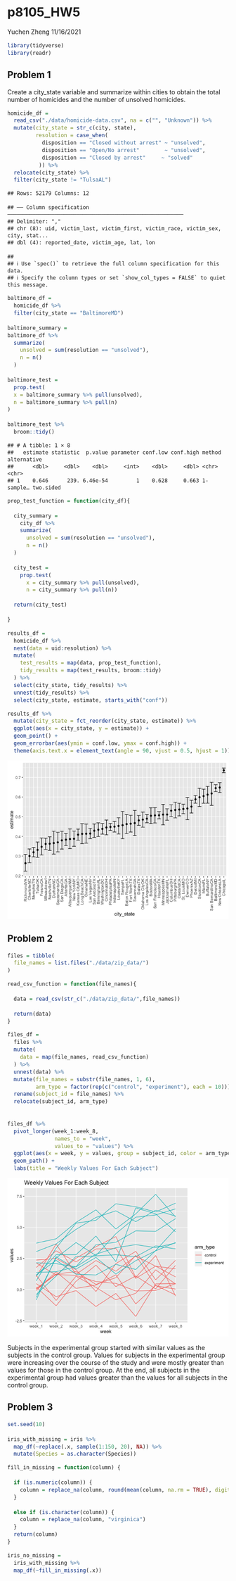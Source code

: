p8105\_HW5
================
Yuchen Zheng
11/16/2021

``` r
library(tidyverse)
library(readr)
```

## Problem 1

Create a city\_state variable and summarize within cities to obtain the
total number of homicides and the number of unsolved homicides.

``` r
homicide_df = 
  read_csv("./data/homicide-data.csv", na = c("", "Unknown")) %>% 
  mutate(city_state = str_c(city, state),
         resolution = case_when(
           disposition == "Closed without arrest" ~ "unsolved",
           disposition == "Open/No arrest"        ~ "unsolved",
           disposition == "Closed by arrest"     ~ "solved"
          )) %>% 
  relocate(city_state) %>% 
  filter(city_state != "TulsaAL")
```

    ## Rows: 52179 Columns: 12

    ## ── Column specification ────────────────────────────────────────────────────────
    ## Delimiter: ","
    ## chr (8): uid, victim_last, victim_first, victim_race, victim_sex, city, stat...
    ## dbl (4): reported_date, victim_age, lat, lon

    ## 
    ## ℹ Use `spec()` to retrieve the full column specification for this data.
    ## ℹ Specify the column types or set `show_col_types = FALSE` to quiet this message.

``` r
baltimore_df = 
  homicide_df %>% 
  filter(city_state == "BaltimoreMD")

baltimore_summary = 
baltimore_df %>% 
  summarize(
    unsolved = sum(resolution == "unsolved"),
    n = n()
  )

baltimore_test = 
  prop.test(
  x = baltimore_summary %>% pull(unsolved),
  n = baltimore_summary %>% pull(n)
)

baltimore_test %>% 
  broom::tidy()
```

    ## # A tibble: 1 × 8
    ##   estimate statistic  p.value parameter conf.low conf.high method    alternative
    ##      <dbl>     <dbl>    <dbl>     <int>    <dbl>     <dbl> <chr>     <chr>      
    ## 1    0.646      239. 6.46e-54         1    0.628     0.663 1-sample… two.sided

``` r
prop_test_function = function(city_df){
  
  city_summary = 
    city_df %>% 
    summarize(
      unsolved = sum(resolution == "unsolved"),
      n = n()
  )

  city_test = 
    prop.test(
      x = city_summary %>% pull(unsolved),
      n = city_summary %>% pull(n)) 
      
  return(city_test)
  
}
```

``` r
results_df = 
  homicide_df %>% 
  nest(data = uid:resolution) %>% 
  mutate(
    test_results = map(data, prop_test_function),
    tidy_results = map(test_results, broom::tidy)
  ) %>% 
  select(city_state, tidy_results) %>% 
  unnest(tidy_results) %>% 
  select(city_state, estimate, starts_with("conf"))
```

``` r
results_df %>% 
  mutate(city_state = fct_reorder(city_state, estimate)) %>% 
  ggplot(aes(x = city_state, y = estimate)) +
  geom_point() +
  geom_errorbar(aes(ymin = conf.low, ymax = conf.high)) + 
  theme(axis.text.x = element_text(angle = 90, vjust = 0.5, hjust = 1))
```

![](p8105_hw5_yz4183_files/figure-gfm/unnamed-chunk-6-1.png)<!-- -->

## Problem 2

``` r
files = tibble(
  file_names = list.files("./data/zip_data/")
)
```

``` r
read_csv_function = function(file_names){
  
  data = read_csv(str_c("./data/zip_data/",file_names))  
  
  return(data)
}
```

``` r
files_df =
  files %>% 
  mutate(
    data = map(file_names, read_csv_function)
  ) %>% 
  unnest(data) %>% 
  mutate(file_names = substr(file_names, 1, 6),
         arm_type = factor(rep(c("control", "experiment"), each = 10))) %>% 
  rename(subject_id = file_names) %>% 
  relocate(subject_id, arm_type)
  

files_df %>% 
  pivot_longer(week_1:week_8, 
               names_to = "week", 
               values_to = "values") %>% 
  ggplot(aes(x = week, y = values, group = subject_id, color = arm_type)) + 
  geom_path() +
  labs(title = "Weekly Values For Each Subject") 
```

![](p8105_hw5_yz4183_files/figure-gfm/unnamed-chunk-9-1.png)<!-- -->

Subjects in the experimental group started with similar values as the
subjects in the control group. Values for subjects in the experimental
group were increasing over the course of the study and were mostly
greater than values for those in the control group. At the end, all
subjects in the experimental group had values greater than the values
for all subjects in the control group.

## Problem 3

``` r
set.seed(10)

iris_with_missing = iris %>% 
  map_df(~replace(.x, sample(1:150, 20), NA)) %>%
  mutate(Species = as.character(Species))
```

``` r
fill_in_missing = function(column) {
  
  if (is.numeric(column)) {
    column = replace_na(column, round(mean(column, na.rm = TRUE), digits = 1))
  }
  
  else if (is.character(column)) {
    column = replace_na(column, "virginica")
  }
  return(column)
}
```

``` r
iris_no_missing =
  iris_with_missing %>% 
  map_df(~fill_in_missing(.x))
```
